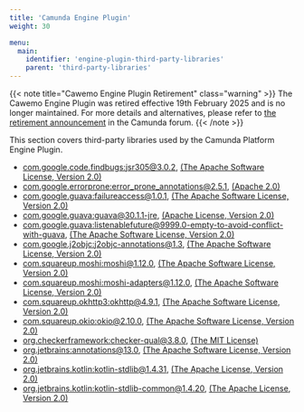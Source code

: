```yaml
---
title: 'Camunda Engine Plugin'
weight: 30

menu:
  main:
    identifier: 'engine-plugin-third-party-libraries'
    parent: 'third-party-libraries'
---
```


{{< note title="Cawemo Engine Plugin Retirement" class="warning" >}}
The Cawemo Engine Plugin was retired effective 19th February 2025 and is no longer maintained.
For more details and alternatives, please refer to [the retirement announcement](https://forum.camunda.io/t/cawemo-enterprise-engine-plugin-retired-alternatives/59789) in the Camunda forum.
{{< /note >}}

This section covers third-party libraries used by the Camunda Platform Engine Plugin.

* [com.google.code.findbugs:jsr305@3.0.2](http://findbugs.sourceforge.net/), [(The Apache Software License, Version 2.0)](http://www.apache.org/licenses/LICENSE-2.0.txt)
* [com.google.errorprone:error_prone_annotations@2.5.1](http://nexus.sonatype.org/oss-repository-hosting.html/error_prone_parent/error_prone_annotations), [(Apache 2.0)](http://www.apache.org/licenses/LICENSE-2.0.txt)
* [com.google.guava:failureaccess@1.0.1](https://github.com/google/guava/failureaccess), [(The Apache Software License, Version 2.0)](http://www.apache.org/licenses/LICENSE-2.0.txt)
* [com.google.guava:guava@30.1.1-jre](https://github.com/google/guava/guava), [(Apache License, Version 2.0)](http://www.apache.org/licenses/LICENSE-2.0.txt)
* [com.google.guava:listenablefuture@9999.0-empty-to-avoid-conflict-with-guava](https://github.com/google/guava/listenablefuture), [(The Apache Software License, Version 2.0)](http://www.apache.org/licenses/LICENSE-2.0.txt)
* [com.google.j2objc:j2objc-annotations@1.3](https://github.com/google/j2objc/), [(The Apache Software License, Version 2.0)](http://www.apache.org/licenses/LICENSE-2.0.txt)
* [com.squareup.moshi:moshi@1.12.0](https://github.com/square/moshi/), [(The Apache Software License, Version 2.0)](https://www.apache.org/licenses/LICENSE-2.0.txt)
* [com.squareup.moshi:moshi-adapters@1.12.0](https://github.com/square/moshi/), [(The Apache Software License, Version 2.0)](https://www.apache.org/licenses/LICENSE-2.0.txt)
* [com.squareup.okhttp3:okhttp@4.9.1](https://square.github.io/okhttp/), [(The Apache Software License, Version 2.0)](http://www.apache.org/licenses/LICENSE-2.0.txt)
* [com.squareup.okio:okio@2.10.0](https://github.com/square/okio/), [(The Apache Software License, Version 2.0)](http://www.apache.org/licenses/LICENSE-2.0.txt)
* [org.checkerframework:checker-qual@3.8.0](https://checkerframework.org), [(The MIT License)](http://opensource.org/licenses/MIT)
* [org.jetbrains:annotations@13.0](http://www.jetbrains.org), [(The Apache Software License, Version 2.0)](http://www.apache.org/licenses/LICENSE-2.0.txt)
* [org.jetbrains.kotlin:kotlin-stdlib@1.4.31](https://kotlinlang.org/), [(The Apache License, Version 2.0)](http://www.apache.org/licenses/LICENSE-2.0.txt)
* [org.jetbrains.kotlin:kotlin-stdlib-common@1.4.20](https://kotlinlang.org/), [(The Apache License, Version 2.0)](http://www.apache.org/licenses/LICENSE-2.0.txt)